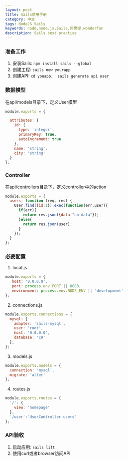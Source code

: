 ```yaml
---
layout: post
title: Sails使用手册
category: 中文
tags: NodeJS Sails
keywords: node,node.js,Sails,阿樊提,wonderfan
description: Sails best practise
---
```


### 准备工作

1. 安装Sails: `npm install sails --global`
2. 创建工程: `sails new yourapp`
3. 创建API: `cd youapp;  sails generate api user`

### 数据模型

在api/models目录下，定义User模型
```js
module.exports = {

  attributes: {
    id: {
      type: 'integer',
      primaryKey: true,
      autoIncrement: true
    },
    name: 'string',
    city: 'string'
  }
};

```

### Controller

在api/controllers目录下，定义controller中的action
```js
module.exports = {
  users: function (req, res) {
    User.find({id:1}).exec(function(err,user){
      if(err){
        return res.json({data:"no data"});
      }else{
        return res.json(user);
      }
    });
  }
};
```

### 必要配置

1. local.js
```js
module.exports = {
   host: '0.0.0.0',
   port: process.env.PORT || 8080,
   environment: process.env.NODE_ENV || 'development'
};
```

2. connections.js
```js
module.exports.connections = {
  mysql: {
    adapter: 'sails-mysql',
    user: 'root',
    host: '0.0.0.0',
    database: 'c9'
  },
};
```

3. models.js
```js
module.exports.models = {
  connection: 'mysql',
  migrate: 'alter'
};
```

4. routes.js
```js
module.exports.routes = {
  '/': {
    view: 'homepage'
  },
  '/user':"UserController.users"
};

```

### API验收

1. 启动应用: `sails lift`
2. 使用curl或者browser访问API
